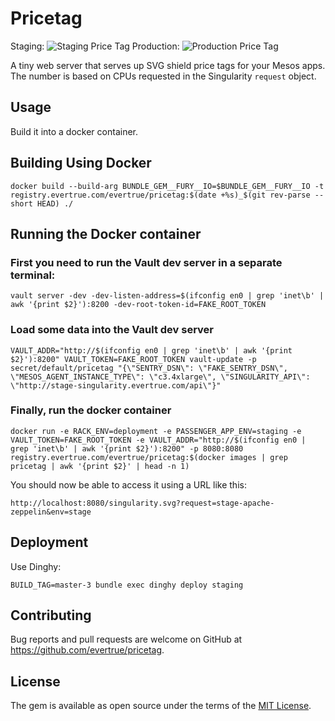 # Pricetag

Staging: ![Staging Price Tag](https://stage-pricetag.evertrue.com/singularity.svg?request=stage-pricetag "Staging Price Tag") Production: ![Production Price Tag](https://pricetag.evertrue.com/singularity.svg?request=pricetag "Production Price Tag")

A tiny web server that serves up SVG shield price tags for your Mesos apps. The number is based on CPUs requested in the Singularity `request` object.

## Usage

Build it into a docker container.

## Building Using Docker

```
docker build --build-arg BUNDLE_GEM__FURY__IO=$BUNDLE_GEM__FURY__IO -t registry.evertrue.com/evertrue/pricetag:$(date +%s)_$(git rev-parse --short HEAD) ./
```

## Running the Docker container

### First you need to run the Vault dev server in a separate terminal:

```
vault server -dev -dev-listen-address=$(ifconfig en0 | grep 'inet\b' | awk '{print $2}'):8200 -dev-root-token-id=FAKE_ROOT_TOKEN
```

### Load some data into the Vault dev server

```
VAULT_ADDR="http://$(ifconfig en0 | grep 'inet\b' | awk '{print $2}'):8200" VAULT_TOKEN=FAKE_ROOT_TOKEN vault-update -p secret/default/pricetag "{\"SENTRY_DSN\": \"FAKE_SENTRY_DSN\", \"MESOS_AGENT_INSTANCE_TYPE\": \"c3.4xlarge\", \"SINGULARITY_API\": \"http://stage-singularity.evertrue.com/api\"}"
```

### Finally, run the docker container

```
docker run -e RACK_ENV=deployment -e PASSENGER_APP_ENV=staging -e VAULT_TOKEN=FAKE_ROOT_TOKEN -e VAULT_ADDR="http://$(ifconfig en0 | grep 'inet\b' | awk '{print $2}'):8200" -p 8080:8080 registry.evertrue.com/evertrue/pricetag:$(docker images | grep pricetag | awk '{print $2}' | head -n 1)
```

You should now be able to access it using a URL like this:

```
http://localhost:8080/singularity.svg?request=stage-apache-zeppelin&env=stage
```

## Deployment

Use Dinghy:

```
BUILD_TAG=master-3 bundle exec dinghy deploy staging
```

## Contributing

Bug reports and pull requests are welcome on GitHub at https://github.com/evertrue/pricetag.

## License

The gem is available as open source under the terms of the [MIT License](http://opensource.org/licenses/MIT).


